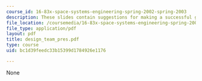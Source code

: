 ```yaml
---
course_id: 16-83x-space-systems-engineering-spring-2002-spring-2003
description: These slides contain suggestions for making a successful group presentation.
file_location: /coursemedia/16-83x-space-systems-engineering-spring-2002-spring-2003/bc1d39feedc33b15399d1784926e1176_design_team_pres.pdf
file_type: application/pdf
layout: pdf
title: design_team_pres.pdf
type: course
uid: bc1d39feedc33b15399d1784926e1176

---
```

None